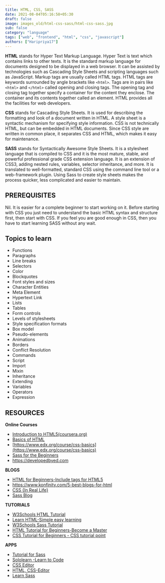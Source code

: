 ```yaml
---
title: HTML, CSS, SASS
date: 2021-08-04T05:16:58+05:30
draft: false
image: images_old/html-css-sass/html-css-sass.jpg
sub: false
category: "language"
tags: ["web", "frontend", "html", "css", "javascript"]
authors: ["Haripriya17"]
---
```


**HTML** stands for Hyper Text Markup Language. Hyper Text is text which contains links to other texts. It is the standard markup language for documents designed to be displayed in a web browser. It can be assisted by technologies such as Cascading Style Sheets and scripting languages such as JavaScript. Markup tags are usually called HTML tags. HTML tags are keywords surrounded by angle brackets like `<html>`. Tags are in pairs like `<html>` and `</html>` called opening and closing tags. The opening tag and closing tag together specify a container for the content they enclose. The container and its contents together called an element. HTML provides all the facilities for web developers.

**CSS** stands for Cascading Style Sheets. It is used for describing the formatting and look of a document written in HTML. A style sheet is a syntactic mechanism for specifying style information. CSS is not technically HTML, but can be embedded in HTML documents. Since CSS style are written in common place, it separates CSS and HTML, which makes it easy for maintenance.

**SASS** stands for Syntactically Awesome Style Sheets. It is a stylesheet language that is compiled to CSS and it is the most mature, stable, and powerful professional grade CSS extension language. It is an extension of CSS3, adding nested rules, variables, selector inheritance, and more. It is translated to well-formatted, standard CSS using the command line tool or a web-framework plugin. Using Sass to create style sheets makes the process quicker, less complicated and easier to maintain.

## PREREQUISITES

Nil. It is easier for a complete beginner to start working on it. Before starting with CSS you just need to understand the basic HTML syntax and structure first, then start with CSS. If you feel you are good enough in CSS, then you have to start learning SASS without any wait.

## Topics to learn

- Functions
- Paragraphs
- Line breaks
- Selectors
- Color
- Blockquotes
- Font styles and sizes
- Character Entities
- Meta Element
- Hypertext Link
- Lists
- Tables
- Form controls
- Levels of stylesheets
- Style specification formats
- Box model
- Pseudo-elements
- Animations
- Borders
- Conflict Resolution
- Commands
- Script
- Import
- Mixin
- Inheritance
- Extending
- Variables
- Operators
- Expression

## RESOURCES

**Online Courses**

- [Introduction to HTML5(coursera.org)](https://www.coursera.org/learn/html)
- [Basics of HTML](https://cloudacademy.com/course/basic-html/the-history-of-html)
- [https://www.edx.org/course/css-basics](https://www.edx.org/course/css-basics)
- [Sass for the Beginners](https://www.udemy.com/course/sass-for-the-beginners/)
- https://developedbyed.com

**BLOGS**

- [HTML for Beginners-Include tags for HTML5](https://www.theblogstarter.com/html-for-beginners/)
- https://www.konfinity.com/5-best-blogs-for-html
- [CSS {In Real Life}](https://bloggingfordevs.com/css-blogs/)
- [Sass Blog](https://sass-lang.com/blog)

**TUTORIALS**

- [W3Schools HTML Tutorial](https://www.w3schools.com/html/)
- [Learn HTML-Simple easy learning](https://www.tutorialspoint.com/html/index.htm)
- [W3Schools Sass Tutorial](https://www.w3schools.com/sass/)
- [HTML Tutorial for Beginners-Become a Master](https://www.coderepublics.com/HTML/html-tutorial.php)
- [CSS Tutorial for Beginners - CSS tutorial point](https://www.phptpoint.com/css-tutorial)

**APPS**

- [Tutorial for Sass](https://play.google.com/store/apps/details?id=me.tuple.sassreference)
- [Sololearn -Learn to Code](https://play.google.com/store/apps/details?id=com.sololearn)
- [CSS Editor](https://play.google.com/store/apps/details?id=air.CSSEditor)
- [HTML, CSS-Editor](https://play.google.com/store/apps/details?id=com.fazil.htmleditor)
- [Learn Sass](https://play.google.com/store/apps/details?id=com.devtd.Learn_SASS)
